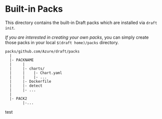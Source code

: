 # Built-in Packs

This directory contains the built-in Draft packs which are installed via `draft init`.

_If you are interested in creating your own packs_, you can simply create those packs in your local `$(draft home)/packs` directory.

```
packs/github.com/Azure/draft/packs
  |
  |- PACKNAME
  |     |
  |     |- charts/
  |     |    |- Chart.yaml
  |     |    |- ...
  |     |- Dockerfile
  |     |- detect
  |     |- ...
  |
  |- PACK2
        |-...
```
test

